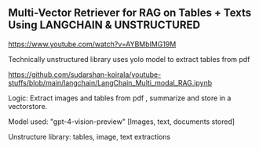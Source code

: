 ## Multi-Vector Retriever for RAG on Tables + Texts Using LANGCHAIN & UNSTRUCTURED

https://www.youtube.com/watch?v=AYBMbIMG19M

Technically unstructured library uses yolo model to extract tables from pdf

https://github.com/sudarshan-koirala/youtube-stuffs/blob/main/langchain/LangChain_Multi_modal_RAG.ipynb

Logic: Extract images and tables from pdf , summarize and store in a vectorstore.

Model used: "gpt-4-vision-preview" [Images, text, documents stored]

Unstructure library: tables, image, text extractions
